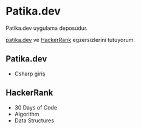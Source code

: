 # Patika.dev
Patika.dev uygulama deposudur.

[patika.dev](https://app.patika.dev/requim16) ve [HackerRank](https://www.hackerrank.com/serif_guler10) egzersizlerini tutuyorum.

## Patika.dev
* Csharp giriş
## HackerRank
* 30 Days of Code
* Algorithm
* Data Structures
